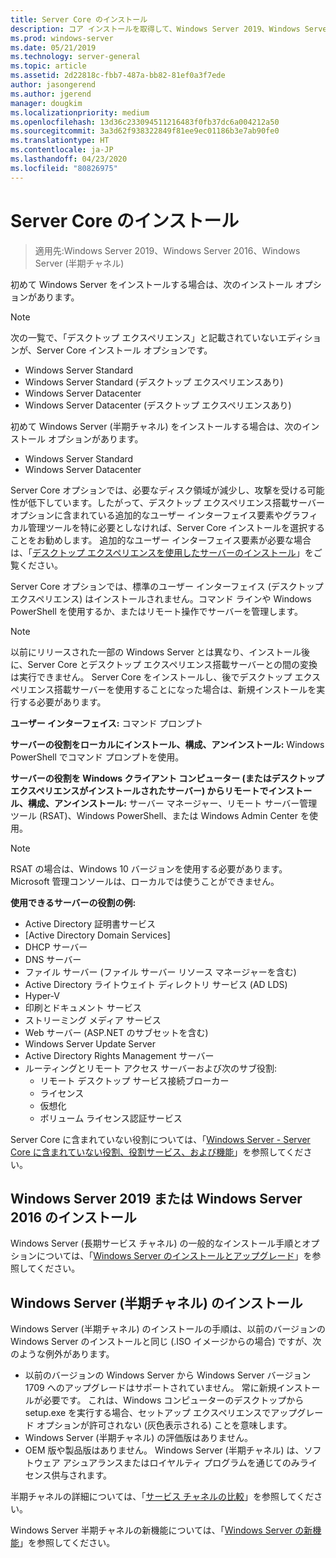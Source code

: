 ```yaml
---
title: Server Core のインストール
description: コア インストールを取得して、Windows Server 2019、Windows Server 2016 または Windows Server (半期チャネル) にインストールする方法。
ms.prod: windows-server
ms.date: 05/21/2019
ms.technology: server-general
ms.topic: article
ms.assetid: 2d22818c-fbb7-487a-bb82-81ef0a3f7ede
author: jasongerend
ms.author: jgerend
manager: dougkim
ms.localizationpriority: medium
ms.openlocfilehash: 13d36c233094511216483f0fb37dc6a004212a50
ms.sourcegitcommit: 3a3d62f938322849f81ee9ec01186b3e7ab90fe0
ms.translationtype: HT
ms.contentlocale: ja-JP
ms.lasthandoff: 04/23/2020
ms.locfileid: "80826975"
---
```

# <a name="install-server-core"></a>Server Core のインストール

> 適用先:Windows Server 2019、Windows Server 2016、Windows Server (半期チャネル)
  
初めて Windows Server をインストールする場合は、次のインストール オプションがあります。

>[!NOTE]
> 次の一覧で、「デスクトップ エクスペリエンス」と記載されていないエディションが、Server Core インストール オプションです。

-    Windows Server Standard
-    Windows Server Standard (デスクトップ エクスペリエンスあり)
-    Windows Server Datacenter
-    Windows Server Datacenter (デスクトップ エクスペリエンスあり)

初めて Windows Server (半期チャネル) をインストールする場合は、次のインストール オプションがあります。

-    Windows Server Standard 
-    Windows Server Datacenter

Server Core オプションでは、必要なディスク領域が減少し、攻撃を受ける可能性が低下しています。したがって、デスクトップ エクスペリエンス搭載サーバー オプションに含まれている追加的なユーザー インターフェイス要素やグラフィカル管理ツールを特に必要としなければ、Server Core インストールを選択することをお勧めします。 追加的なユーザー インターフェイス要素が必要な場合は、「[デスクトップ エクスペリエンスを使用したサーバーのインストール](Getting-Started-with-Server-with-Desktop-Experience.md)」をご覧ください。 

Server Core オプションでは、標準のユーザー インターフェイス (デスクトップ エクスペリエンス) はインストールされません。コマンド ラインや Windows PowerShell を使用するか、またはリモート操作でサーバーを管理します。

>[!NOTE]
>
>以前にリリースされた一部の Windows Server とは異なり、インストール後に、Server Core とデスクトップ エクスペリエンス搭載サーバーとの間の変換は実行できません。 Server Core をインストールし、後でデスクトップ エクスペリエンス搭載サーバーを使用することになった場合は、新規インストールを実行する必要があります。

**ユーザー インターフェイス:** コマンド プロンプト

**サーバーの役割をローカルにインストール、構成、アンインストール:** Windows PowerShell でコマンド プロンプトを使用。

**サーバーの役割を Windows クライアント コンピューター (またはデスクトップ エクスペリエンスがインストールされたサーバー) からリモートでインストール、構成、アンインストール:** サーバー マネージャー、リモート サーバー管理ツール (RSAT)、Windows PowerShell、または Windows Admin Center を使用。

>[!NOTE]
>
>RSAT の場合は、Windows 10 バージョンを使用する必要があります。
>Microsoft 管理コンソールは、ローカルでは使うことができません。

**使用できるサーバーの役割の例:**

- Active Directory 証明書サービス
- [Active Directory Domain Services]
- DHCP サーバー
- DNS サーバー
- ファイル サーバー (ファイル サーバー リソース マネージャーを含む)
- Active Directory ライトウェイト ディレクトリ サービス (AD LDS)
- Hyper-V
- 印刷とドキュメント サービス
- ストリーミング メディア サービス
- Web サーバー (ASP.NET のサブセットを含む)
- Windows Server Update Server
- Active Directory Rights Management サーバー
- ルーティングとリモート アクセス サーバーおよび次のサブ役割:
   - リモート デスクトップ サービス接続ブローカー
   - ライセンス
   - 仮想化
   - ボリューム ライセンス認証サービス

Server Core に含まれていない役割については、「[Windows Server - Server Core に含まれていない役割、役割サービス、および機能](../administration/server-core/server-core-removed-roles.md)」を参照してください。

## <a name="installing-on-windows-server-2019-or-windows-server-2016"></a>Windows Server 2019 または Windows Server 2016 のインストール

Windows Server (長期サービス チャネル) の一般的なインストール手順とオプションについては、「[Windows Server のインストールとアップグレード](installation-and-upgrade.md)」を参照してください。

## <a name="installing-on-windows-server-semi-annual-channel"></a>Windows Server (半期チャネル) のインストール

Windows Server (半期チャネル) のインストールの手順は、以前のバージョンの Windows Server のインストールと同じ (.ISO イメージからの場合) ですが、次のような例外があります。

- 以前のバージョンの Windows Server から Windows Server バージョン 1709 へのアップグレードはサポートされていません。 常に新規インストールが必要です。
   これは、Windows コンピューターのデスクトップから setup.exe を実行する場合、セットアップ エクスペリエンスでアップグレード オプションが許可されない (灰色表示される) ことを意味します。
- Windows Server (半期チャネル) の評価版はありません。
- OEM 版や製品版はありません。 Windows Server (半期チャネル) は、ソフトウェア アシュアランスまたはロイヤルティ プログラムを通じてのみライセンス供与されます。

半期チャネルの詳細については、「[サービス チャネルの比較](../get-started-19/servicing-channels-19.md)」を参照してください。

Windows Server 半期チャネルの新機能については、「[Windows Server の新機能](whats-new-in-windows-server.md)」を参照してください。
